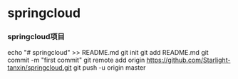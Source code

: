 # springcloud
### springcloud项目
echo "# springcloud" >> README.md
git init
git add README.md
git commit -m "first commit"
git remote add origin https://github.com/Starlight-tanxin/springcloud.git
git push -u origin master
